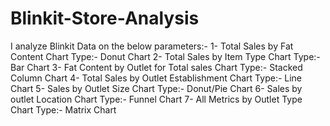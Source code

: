 # Blinkit-Store-Analysis
I analyze  Blinkit Data on the below parameters:-
1- Total Sales by Fat Content
   Chart Type:- Donut Chart
2- Total Sales by Item Type
    Chart Type:- Bar Chart
3- Fat Content by Outlet for Total sales
    Chart Type:- Stacked Column Chart
4- Total Sales by Outlet Establishment
    Chart Type:- Line Chart
5- Sales by Outlet Size
    Chart Type:- Donut/Pie Chart
6- Sales by outlet Location
   Chart Type:- Funnel Chart
7- All Metrics by Outlet Type
   Chart Type:- Matrix Chart
